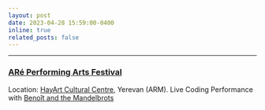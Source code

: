 ```yaml
---
layout: post
date: 2023-04-28 15:59:00-0400
inline: true
related_posts: false
---
```

***
### [ARé Performing Arts Festival](https://www.arefoundation.com/en/are-festival)
Location: [HayArt Cultural Centre](https://hayartcultural.com/), Yerevan (ARM). Live Coding Performance with [Benoît and the Mandelbrots](https://the-mandelbrots.de/)